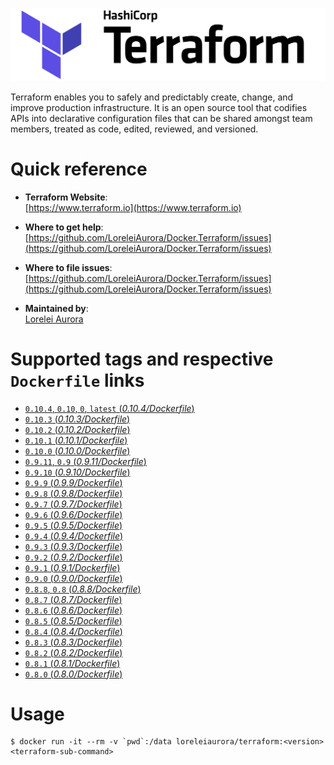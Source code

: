 ![Terraform Logo](https://raw.githubusercontent.com/LoreleiAurora/Docker.Terraform/master/logo.jpg)

Terraform enables you to safely and predictably create, change, and improve production infrastructure. It is an open source tool that codifies APIs into declarative configuration files that can be shared amongst team members, treated as code, edited, reviewed, and versioned.

# Quick reference

-	**Terraform Website**:  
	[https://www.terraform.io](https://www.terraform.io)

-	**Where to get help**:  
	[https://github.com/LoreleiAurora/Docker.Terraform/issues](https://github.com/LoreleiAurora/Docker.Terraform/issues)

-	**Where to file issues**:  
	[https://github.com/LoreleiAurora/Docker.Terraform/issues](https://github.com/LoreleiAurora/Docker.Terraform/issues)

-	**Maintained by**:  
	[Lorelei Aurora](https://l5i.me)


# Supported tags and respective `Dockerfile` links

-	[`0.10.4`, `0.10`, `0`, `latest` (*0.10.4/Dockerfile*)](https://github.com/LoreleiAurora/Docker.Terraform/blob/master/0.10.4/Dockerfile)
-	[`0.10.3` (*0.10.3/Dockerfile*)](https://github.com/LoreleiAurora/Docker.Terraform/blob/master/0.10.3/Dockerfile)
-	[`0.10.2` (*0.10.2/Dockerfile*)](https://github.com/LoreleiAurora/Docker.Terraform/blob/master/0.10.2/Dockerfile)
-	[`0.10.1` (*0.10.1/Dockerfile*)](https://github.com/LoreleiAurora/Docker.Terraform/blob/master/0.10.1/Dockerfile)
-	[`0.10.0` (*0.10.0/Dockerfile*)](https://github.com/LoreleiAurora/Docker.Terraform/blob/master/0.10.0/Dockerfile)
-	[`0.9.11`, `0.9` (*0.9.11/Dockerfile*)](https://github.com/LoreleiAurora/Docker.Terraform/blob/master/0.9.11/Dockerfile)
-	[`0.9.10` (*0.9.10/Dockerfile*)](https://github.com/LoreleiAurora/Docker.Terraform/blob/master/0.9.10/Dockerfile)
-	[`0.9.9` (*0.9.9/Dockerfile*)](https://github.com/LoreleiAurora/Docker.Terraform/blob/master/0.9.9/Dockerfile)
-	[`0.9.8` (*0.9.8/Dockerfile*)](https://github.com/LoreleiAurora/Docker.Terraform/blob/master/0.9.8/Dockerfile)
-	[`0.9.7` (*0.9.7/Dockerfile*)](https://github.com/LoreleiAurora/Docker.Terraform/blob/master/0.9.7/Dockerfile)
-	[`0.9.6` (*0.9.6/Dockerfile*)](https://github.com/LoreleiAurora/Docker.Terraform/blob/master/0.9.6/Dockerfile)
-	[`0.9.5` (*0.9.5/Dockerfile*)](https://github.com/LoreleiAurora/Docker.Terraform/blob/master/0.9.5/Dockerfile)
-	[`0.9.4` (*0.9.4/Dockerfile*)](https://github.com/LoreleiAurora/Docker.Terraform/blob/master/0.9.4/Dockerfile)
-	[`0.9.3` (*0.9.3/Dockerfile*)](https://github.com/LoreleiAurora/Docker.Terraform/blob/master/0.9.3/Dockerfile)
-	[`0.9.2` (*0.9.2/Dockerfile*)](https://github.com/LoreleiAurora/Docker.Terraform/blob/master/0.9.2/Dockerfile)
-	[`0.9.1` (*0.9.1/Dockerfile*)](https://github.com/LoreleiAurora/Docker.Terraform/blob/master/0.9.1/Dockerfile)
-	[`0.9.0` (*0.9.0/Dockerfile*)](https://github.com/LoreleiAurora/Docker.Terraform/blob/master/0.9.0/Dockerfile)
-	[`0.8.8`, `0.8` (*0.8.8/Dockerfile*)](https://github.com/LoreleiAurora/Docker.Terraform/blob/master/0.8.8/Dockerfile)
-	[`0.8.7` (*0.8.7/Dockerfile*)](https://github.com/LoreleiAurora/Docker.Terraform/blob/master/0.8.7/Dockerfile)
-	[`0.8.6` (*0.8.6/Dockerfile*)](https://github.com/LoreleiAurora/Docker.Terraform/blob/master/0.8.6/Dockerfile)
-	[`0.8.5` (*0.8.5/Dockerfile*)](https://github.com/LoreleiAurora/Docker.Terraform/blob/master/0.8.5/Dockerfile)
-	[`0.8.4` (*0.8.4/Dockerfile*)](https://github.com/LoreleiAurora/Docker.Terraform/blob/master/0.8.4/Dockerfile)
-	[`0.8.3` (*0.8.3/Dockerfile*)](https://github.com/LoreleiAurora/Docker.Terraform/blob/master/0.8.3/Dockerfile)
-	[`0.8.2` (*0.8.2/Dockerfile*)](https://github.com/LoreleiAurora/Docker.Terraform/blob/master/0.8.2/Dockerfile)
-	[`0.8.1` (*0.8.1/Dockerfile*)](https://github.com/LoreleiAurora/Docker.Terraform/blob/master/0.8.1/Dockerfile)
-	[`0.8.0` (*0.8.0/Dockerfile*)](https://github.com/LoreleiAurora/Docker.Terraform/blob/master/0.8.0/Dockerfile)

# Usage

```
$ docker run -it --rm -v `pwd`:/data loreleiaurora/terraform:<version> <terraform-sub-command>
```

